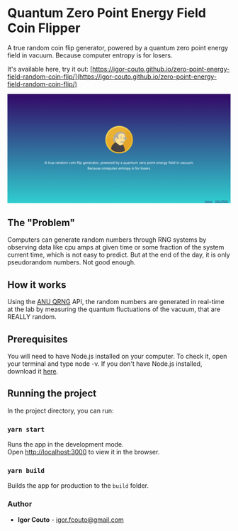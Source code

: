 # Quantum Zero Point Energy Field Coin Flipper

A true random coin flip generator, powered by a quantum zero point energy field in vacuum.
Because computer entropy is for losers.

It's available here, try it out: [https://igor-couto.github.io/zero-point-energy-field-random-coin-flip/](https://igor-couto.github.io/zero-point-energy-field-random-coin-flip/)

![](screenshot.png)

## The "Problem"

Computers can generate random numbers through RNG systems by observing data like cpu amps at given time or some fraction of the system current time, which is not easy to predict. But at the end of the day, it is only pseudorandom numbers. Not good enough.

## How it works

Using the [ANU QRNG](https://qrng.anu.edu.au/) API, the random numbers are generated in real-time at the lab by measuring the quantum fluctuations of the vacuum, that are REALLY random.

## Prerequisites

You will need to have Node.js installed on your computer. To check it, open your terminal and type node -v. If you don't have Node.js installed, download it [here](https://nodejs.org/pt-br/download/).

## Running the project

In the project directory, you can run:

### `yarn start`

Runs the app in the development mode.<br />
Open [http://localhost:3000](http://localhost:3000) to view it in the browser.

### `yarn build`

Builds the app for production to the `build` folder.<br />

### Author

* **Igor Couto** - [igor.fcouto@gmail.com](mailto:igor.fcouto@gmail.com)
